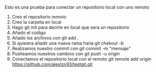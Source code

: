 Esto es una prueba para conectar un repositorio local con uno remoto
1. Creo el repositorio remoto
2. Creo la carpeta en local
3. Hago git init para decirle en local que sera un repositorio
4. Añado el codigo
5. Añado los archivos con git add .
6. Si quisiera añadir una nueva rama haria git chekout -b <nombre rama>
7. Realizamos nuestro commit con git commit -m "mensaje"
8. Pusheamos nuestros cambios con git push -u origin <nombre rama>
9. Conectamos el repositorio local con el remoto
	git remote add origin https://github.com/alexlzn93/testgit.git